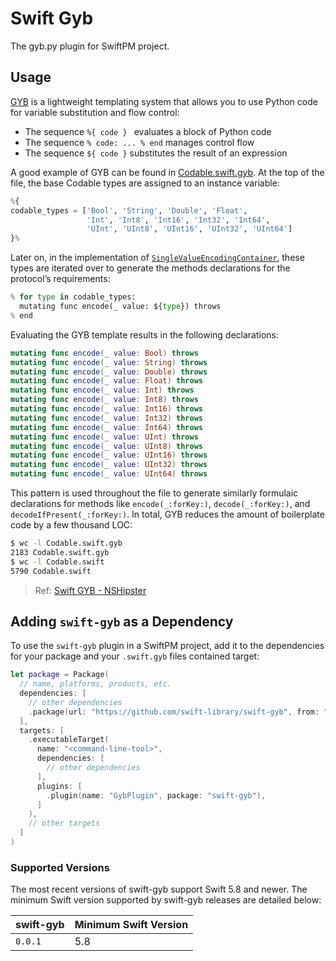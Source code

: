 # Swift Gyb

The gyb.py plugin for SwiftPM project.

## Usage

[GYB] is a lightweight templating system that allows you to use Python code for variable substitution and flow control:

- The sequence `%{ code } ` evaluates a block of Python code
- The sequence `% code: ... % end` manages control flow
- The sequence `${ code }` substitutes the result of an expression

A good example of GYB can be found in [Codable.swift.gyb]. At the top of the file, the base Codable types are assigned to an instance variable:

```python
%{
codable_types = ['Bool', 'String', 'Double', 'Float',
                 'Int', 'Int8', 'Int16', 'Int32', 'Int64',
                 'UInt', 'UInt8', 'UInt16', 'UInt32', 'UInt64']
}%
```

Later on, in the implementation of [`SingleValueEncodingContainer`], these types are iterated over to generate the methods declarations for the protocol’s requirements:

```python
% for type in codable_types:
  mutating func encode(_ value: ${type}) throws
% end
```

Evaluating the GYB template results in the following declarations:

```swift
mutating func encode(_ value: Bool) throws
mutating func encode(_ value: String) throws
mutating func encode(_ value: Double) throws
mutating func encode(_ value: Float) throws
mutating func encode(_ value: Int) throws
mutating func encode(_ value: Int8) throws
mutating func encode(_ value: Int16) throws
mutating func encode(_ value: Int32) throws
mutating func encode(_ value: Int64) throws
mutating func encode(_ value: UInt) throws
mutating func encode(_ value: UInt8) throws
mutating func encode(_ value: UInt16) throws
mutating func encode(_ value: UInt32) throws
mutating func encode(_ value: UInt64) throws
```

This pattern is used throughout the file to generate similarly formulaic declarations for methods like `encode(_:forKey:)`, `decode(_:forKey:)`, and `decodeIfPresent(_:forKey:)`. In total, GYB reduces the amount of boilerplate code by a few thousand LOC:

```bash
$ wc -l Codable.swift.gyb
2183 Codable.swift.gyb
$ wc -l Codable.swift
5790 Codable.swift
```

> Ref: [Swift GYB - NSHipster](https://nshipster.com/swift-gyb/)

## Adding `swift-gyb` as a Dependency

To use the `swift-gyb` plugin in a SwiftPM project, 
add it to the dependencies for your package and your `.swift.gyb` files contained target:

```swift
let package = Package(
  // name, platforms, products, etc.
  dependencies: [
    // other dependencies
    .package(url: "https://github.com/swift-library/swift-gyb", from: "0.0.1"),
  ],
  targets: [
    .executableTarget(
      name: "<command-line-tool>",
      dependencies: [
        // other dependencies
      ],
      plugins: [
        .plugin(name: "GybPlugin", package: "swift-gyb"),
      ]
    ),
    // other targets
  ]
)
```

### Supported Versions

The most recent versions of swift-gyb support Swift 5.8 and newer. The minimum Swift version supported by swift-gyb releases are detailed below:

swift-gyb | Minimum Swift Version
----------|----------------------
`0.0.1`   | 5.8

<!-- Link references for readme -->

[GYB]: https://github.com/apple/swift/blob/main/utils/gyb.py
[Codable.swift.gyb]: https://github.com/apple/swift/blob/main/stdlib/public/core/Codable.swift.gyb
[`SingleValueEncodingContainer`]: https://github.com/apple/swift/blob/db81593be463c73f2a3f72b45c1b7ee38e115692/stdlib/public/core/Codable.swift#L2822
